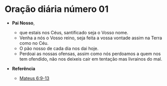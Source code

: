<div class="header" id="myHeader">
  <div class="navbar" w3-include-html="/menu.inc"> </div>
</div>
<div class="title"><script> document.write(document.title);</script></div>  
<main>
<!-- markdownlint-disable-next-line -->
<span id="topo"><span>

# Oração diária número 01

- **Pai Nosso**,
  - que estais nos Céus, santificado seja o Vosso nome.
  - Venha a nós o Vosso reino, seja feita a vossa vontade assim na Terra como no Céu.  
  - O pão nosso de cada dia nos dai hoje.
  - Perdoai­ as nossas ofensas, assim como nós perdoamos a quem nos tem ofendido, não nos deixeis cair em tentação mas livrai­nos do mal.  

- **Referência**
  - [Mateus 6:9-13](https://www.bibliaon.com/versiculo/mateus_6_9-13/)
  
</main>

<!-- markdownlint-disable-next-line -->
<script>  includeHTML(); FixHeader(window,"myHeader"); </script>